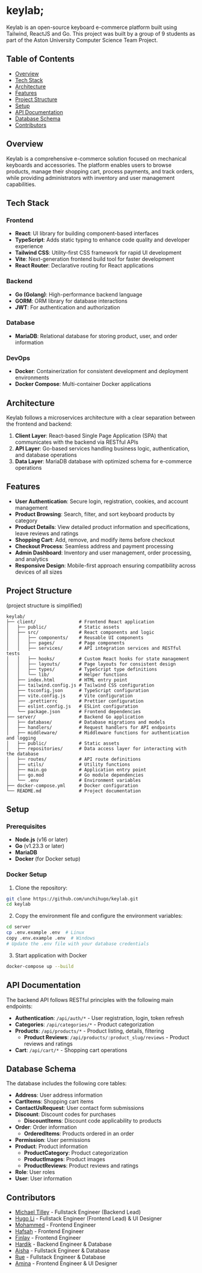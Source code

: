 # keylab;

Keylab is an open-source keyboard e-commerce platform built using Tailwind, ReactJS and Go. This project was built by a group of 9 students as part of the Aston University Computer Science Team Project. 

## Table of Contents

- [Overview](#overview)
- [Tech Stack](#tech-stack)
- [Architecture](#architecture)
- [Features](#features)
- [Project Structure](#project-structure)
- [Setup](#setup)
- [API Documentation](#api-documentation)
- [Database Schema](#database-schema)
- [Contributors](#contributors)

## Overview

Keylab is a comprehensive e-commerce solution focused on mechanical keyboards and accessories. The platform enables users to browse products, manage their shopping cart, process payments, and track orders, while providing administrators with inventory and user management capabilities.

## Tech Stack

### Frontend
- **React**: UI library for building component-based interfaces
- **TypeScript**: Adds static typing to enhance code quality and developer experience
- **Tailwind CSS**: Utility-first CSS framework for rapid UI development
- **Vite**: Next-generation frontend build tool for faster development
- **React Router**: Declarative routing for React applications

### Backend
- **Go (Golang)**: High-performance backend language
- **GORM**: ORM library for database interactions
- **JWT**: For authentication and authorization

### Database
- **MariaDB**: Relational database for storing product, user, and order information

### DevOps
- **Docker**: Containerization for consistent development and deployment environments
- **Docker Compose**: Multi-container Docker applications

## Architecture

Keylab follows a microservices architecture with a clear separation between the frontend and backend:

1. **Client Layer**: React-based Single Page Application (SPA) that communicates with the backend via RESTful APIs
2. **API Layer**: Go-based services handling business logic, authentication, and database operations
3. **Data Layer**: MariaDB database with optimized schema for e-commerce operations

## Features

- **User Authentication**: Secure login, registration, cookies, and account management
- **Product Browsing**: Search, filter, and sort keyboard products by category
- **Product Details**: View detailed product information and specifications, leave reviews and ratings
- **Shopping Cart**: Add, remove, and modify items before checkout
- **Checkout Process**: Seamless address and payment processing
- **Admin Dashboard**: Inventory and user management, order processing, and analytics
- **Responsive Design**: Mobile-first approach ensuring compatibility across devices of all sizes

## Project Structure

(project structure is simplified)

```
keylab/
├── client/                # Frontend React application
│   ├── public/            # Static assets
│   ├── src/               # React components and logic
│   │   ├── components/    # Reusable UI components
│   │   ├── pages/         # Page components
│   │   ├── services/      # API integration services and RESTful tests
│   │   ├── hooks/         # Custom React hooks for state management
│   │   ├── layouts/       # Page layouts for consistent design
│   │   ├── types/         # TypeScript type definitions
│   │   └── lib/           # Helper functions
│   ├── index.html         # HTML entry point
│   ├── tailwind.config.js # Tailwind CSS configuration
│   ├── tsconfig.json      # TypeScript configuration
│   ├── vite.config.js     # Vite configuration
│   ├── .prettierrc        # Prettier configuration
│   ├── eslint.config.js   # ESLint configuration
│   └── package.json       # Frontend dependencies
├── server/                # Backend Go application
│   ├── database/          # Database migrations and models
│   ├── handlers/          # Request handlers for API endpoints
│   ├── middleware/        # Middleware functions for authentication and logging
│   ├── public/            # Static assets
│   ├── repositories/      # Data access layer for interacting with the database
│   ├── routes/            # API route definitions
│   ├── utils/             # Utility functions
│   ├── main.go            # Application entry point
│   ├── go.mod             # Go module dependencies
│   └── .env               # Environment variables
├── docker-compose.yml     # Docker configuration
└── README.md              # Project documentation
```

## Setup

### Prerequisites

- **Node.js** (v16 or later)
- **Go** (v1.23.3 or later) 
- **MariaDB** 
- **Docker** (for Docker setup)

### Docker Setup

1. Clone the repository:

```bash
git clone https://github.com/unchihugo/keylab.git
cd keylab
```

2. Copy the environment file and configure the environment variables:

```bash
cd server
cp .env.example .env  # Linux
copy .env.example .env  # Windows
# Update the .env file with your database credentials
```

3. Start application with Docker

```bash
docker-compose up --build
```

## API Documentation

The backend API follows RESTful principles with the following main endpoints:

- **Authentication**: `/api/auth/*` - User registration, login, token refresh
- **Categories**: `/api/categories/*` - Product categorization
- **Products**: `/api/products/*` - Product listing, details, filtering
    - **Product Reviews**: `/api/products/:product_slug/reviews` - Product reviews and ratings
- **Cart**: `/api/cart/*` - Shopping cart operations

## Database Schema

The database includes the following core tables:

- **Address**: User address information
- **CartItems**: Shopping cart items
- **ContactUsRequest**: User contact form submissions
- **Discount**: Discount codes for purchases
    - **DiscountItems**: Discount code applicability to products
- **Order**: Order information
    - **OrderedItems**: Products ordered in an order
- **Permission**: User permissions
- **Product**: Product information
    - **ProductCategory**: Product categorization
    - **ProductImages**: Product images
    - **ProductReviews**: Product reviews and ratings
- **Role**: User roles
- **User**: User information

## Contributors

- [Michael Tilley](https://github.com/michaeltukdev) - Fullstack Engineer (Backend Lead)
- [Hugo Li](https://github.com/unchihugo) - Fullstack Engineer (Frontend Lead) & UI Designer
- [Mohammed](https://github.com/Baburi19) - Frontend Engineer 
- [Hafsah](https://github.com/Artichaze1) - Frontend Engineer
- [Finlay](https://github.com/fxnners) - Frontend Engineer
- [Hardik](https://github.com/hg03-cloud) - Backend Engineer & Database
- [Aisha](https://github.com/aishafh3) - Fullstack Engineer & Database
- [Rue](https://github.com/ruwaida11) - Fullstack Engineer & Database
- [Amina](https://github.com/amina3bdul) - Frontend Engineer & UI Designer